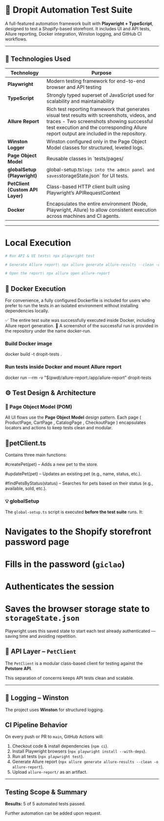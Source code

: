 # 🧪 Dropit Automation Test Suite

A full-featured automation framework built with **Playwright + TypeScript**, designed to test a Shopify-based storefront. It includes UI and API tests, Allure reporting, Docker integration, Winston logging, and GitHub CI workflows.

---

## 🚀 Technologies Used

| Technology       | Purpose |
|------------------|---------|
| **Playwright**   | Modern testing framework for end-to-end browser and API testing |
| **TypeScript**   | Strongly typed superset of JavaScript used for scalability and maintainability |
| **Allure Report**| Rich test reporting framework that generates visual test results with screenshots, videos, and traces - Two screenshots showing successful test execution and the corresponding Allure report output are included in the repository. |
| **Winston Logger** |  Winston configured only in the Page Object Model classes for structured, leveled logs. |
| **Page Object Model** |Reusable classes in `tests/pages/ |
| **globalSetup (Playwright)** | global-setup.ts` logs into the admin panel and saves `storageState.json` for UI tests. |
| **PetClient (Custom API Layer)** | Class-based HTTP client built using Playwright’s APIRequestContext |
| **Docker**       | 	Encapsulates the entire environment (Node, Playwright, Allure) to allow consistent execution across machines and CI agents.  |

---

#  Local Execution

```bash
# Run API & UI tests\ npx playwright test

# Generate Allure report\ npx allure generate allure-results --clean -o allure-report

# Open the report\ npx allure open allure-report
```

## 🐳 Docker Execution
For convenience, a fully configured Dockerfile is included for users who prefer to run the tests in an isolated environment without installing dependencies locally.

✅ The entire test suite was successfully executed inside Docker, including Allure report generation.
📸 A screenshot of the successful run is provided in the repository under the name docker-run.
### Build Docker image
docker build -t dropit-tests .

### Run tests inside Docker and mount Allure report
docker run --rm -v "$(pwd)/allure-report:/app/allure-report" dropit-tests
## ⚙️ Test Design & Architecture

### 🧠 Page Object Model (POM)
All UI flows use the **Page Object Model** design pattern. Each page ( ProductPage, CartPage , CatalogPage , CheckoutPage ) encapsulates locators and actions to keep tests clean and modular.

## 🐾petClient.ts
Contains three main functions:

#createPet(pet) – Adds a new pet to the store.

#updatePet(pet) – Updates an existing pet (e.g., name, status, etc.).

#findPetsByStatus(status) – Searches for pets based on their status (e.g., available, sold, etc.).

### 💡 globalSetup
The `global-setup.ts` script is executed **before the test suite** runs. It:
# Navigates to the Shopify storefront password page
# Fills in the password (`giclao`)
# Authenticates the session
# Saves the browser storage state to `storageState.json`

Playwright uses this saved state to start each test already authenticated — saving time and avoiding repetition.

## 🔌 API Layer – `PetClient`
The `PetClient` is a modular class-based client for testing against the **Petstore API**.

This separation of concerns keeps API tests clean and scalable.

---

## 🧾 Logging – Winston
The project uses **Winston** for structured logging. 

##  CI Pipeline Behavior

On every push or PR to `main`, GitHub Actions will:

1. Checkout code & install dependencies (`npm ci`).
2. Install Playwright browsers (`npx playwright install --with-deps`).
3. Run all tests (`npx playwright test`).
4. Generate Allure report (`npx allure generate allure-results --clean -o allure-report`).
5. Upload `allure-report/` as an artifact.

---
##  Testing Scope & Summary

**Results:** 5 of 5 automated tests passed.

Further automation can be added upon request.





